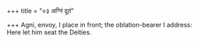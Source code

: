 +++
title = "०३ अग्निं दूतं"

+++
Agni, envoy, I place in front; the oblation-bearer I address:  
     Here let him seat the Deities.